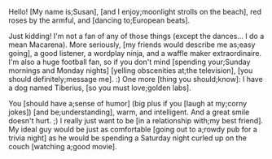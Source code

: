 Hello! [My name is;Susan], [and I enjoy;moonlight strolls on the beach], red roses by the armful, and [dancing to;European beats].

Just kidding! I'm not a fan of any of those things (except the dances... I do a mean Macarena). More seriously, [my friends would describe me as;easy going], a good listener, a wordplay ninja, and a waffle maker extraordinaire. I'm also a huge football fan, so if you don't mind [spending your;Sunday mornings and Monday nights] [yelling obscenities at;the television], [you should definitely;message me]. :) One more [thing you should;know]: I have a dog named Tiberius, [so you must love;golden labs].

You [should have a;sense of humor] (big plus if you [laugh at my;corny jokes]) [and be;understanding], warm, and intelligent. And a great smile doesn't hurt. ;) I really just want to be [in a relationship with;my best friend]. My ideal guy would be just as comfortable [going out to a;rowdy pub for a trivia night] as he would be spending a Saturday night curled up on the couch [watching a;good movie].
